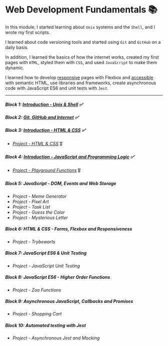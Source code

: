 # Web Development Fundamentals :books:
In this module, I started learning about `Unix` systems and the `Shell`, and I wrote my first scripts.

I learned about code versioning tools and started using `Git` and `GitHub` on a daily basis.

In addition, I learned the basics of how the internet works, created my first pages with `HTML`, styled them with `CSS`, and used `JavaScript` to make them dynamic.

I learned how to develop <u>responsive</u> pages with Flexbox and <u>accessible</u> with semantic HTML, use libraries and frameworks, create asynchronous code with JavaScript ES6 and unit tests with `Jest`.
***
##### Block 1: [Introduction - Unix & Shell](https://github.com/loureiro-lucas/trybe-exercicios/tree/main/fundamentos-do-desenvolvimento-web/bloco-01-unix-e-shell) :white_check_mark:
##### Block 2: [Git, GitHub and Internet](https://github.com/loureiro-lucas/trybe-exercicios/tree/main/fundamentos-do-desenvolvimento-web/bloco-02-git-github-e-internet) :white_check_mark:
##### Block 3: [Introduction - HTML & CSS](https://github.com/loureiro-lucas/trybe-exercicios/tree/main/fundamentos-do-desenvolvimento-web/bloco-03-introducao-a-html-e-css) :white_check_mark:
- _[Project - HTML & CSS]()_ :medal_military:
##### Block 4: [Introduction - JavaScript and Programming Logic](https://github.com/loureiro-lucas/trybe-exercicios/tree/main/fundamentos-do-desenvolvimento-web/bloco-04-introducao-a-javascript-e-logica-de-programacao) :white_check_mark:
- _[Project - Playground Functions]()_ :medal_military:
##### Block 5: JavaScript - DOM, Events and Web Storage
- _Project - Meme Generator_
- _Project - Pixel Art_
- _Project - Task List_
- _Project - Guess the Color_
- _Project - Mysterious Letter_
##### Block 6: HTML & CSS - Forms, Flexbox and Responsiveness
- _Project - Trybewarts_
##### Block 7: JavaScript ES6 & Unit Testing
- _Project - JavaScript Unit Testing_
##### Block 8: JavaScript ES6 - Higher Order Functions
- _Project - Zoo Functions_
##### Block 9: Asynchronous JavaScript, Callbacks and Promises
- _Project - Shopping Cart_
##### Block 10: Automated testing with Jest
- _Project - Asynchronous Jest and Mocking_